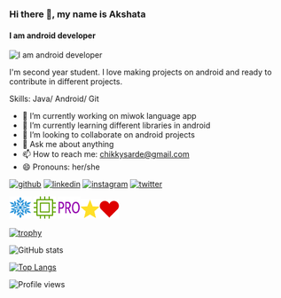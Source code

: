 
### Hi there 👋, my name is Akshata
#### I am android developer
![I am android developer](http://akshatasarde/blob/master/Untitled%20Design.png)

I'm second year student. I love making projects on android and ready to contribute in different projects.

Skills: Java/ Android/ Git

- 🔭 I’m currently working on miwok language app 
- 🌱 I’m currently learning different libraries in android 
- 👯 I’m looking to collaborate on android projects 
- 💬 Ask me about anything 
- 📫 How to reach me: chikkysarde@gmail.com 
- 😄 Pronouns: her/she 


[<img src='https://cdn.jsdelivr.net/npm/simple-icons@3.0.1/icons/github.svg' alt='github' height='40'>](https://github.com/akshatasarde)  [<img src='https://cdn.jsdelivr.net/npm/simple-icons@3.0.1/icons/linkedin.svg' alt='linkedin' height='40'>](https://www.linkedin.com/in/akshata-s-02a54b1a1/?lipi=urn%3Ali%3Apage%3Ad_flagship3_feed%3BV%2F5rkKT0SYSqOqD4DMRbtQ%3D%3D)  [<img src='https://cdn.jsdelivr.net/npm/simple-icons@3.0.1/icons/instagram.svg' alt='instagram' height='40'>](https://www.instagram.com/_akshata________/)  [<img src='https://cdn.jsdelivr.net/npm/simple-icons@3.0.1/icons/twitter.svg' alt='twitter' height='40'>](https://twitter.com/AkshataSarde)  

<a href='https://archiveprogram.github.com/'><img src='https://raw.githubusercontent.com/acervenky/animated-github-badges/master/assets/acbadge.gif' width='40' height='40'></a> <a href='https://docs.github.com/en/developers'><img src='https://raw.githubusercontent.com/acervenky/animated-github-badges/master/assets/devbadge.gif' width='40' height='40'></a> <a href='https://github.com/pricing'><img src='https://raw.githubusercontent.com/acervenky/animated-github-badges/master/assets/pro.gif' width='40' height='40'></a><a href='https://stars.github.com/'><img src='https://raw.githubusercontent.com/acervenky/animated-github-badges/master/assets/starbadge.gif' width='35' height='35'></a><a href='https://docs.github.com/en/github/supporting-the-open-source-community-with-github-sponsors'><img src='https://raw.githubusercontent.com/acervenky/animated-github-badges/master/assets/sponsorbadge.gif' width='35' height='35'></a>

[![trophy](https://github-profile-trophy.vercel.app/?username=akshatasarde)](https://github.com/ryo-ma/github-profile-trophy)

![GitHub stats](https://github-readme-stats.vercel.app/api?username=akshatasarde&show_icons=true)  

[![Top Langs](https://github-readme-stats.vercel.app/api/top-langs/?username=akshatasarde)](https://github.com/anuraghazra/github-readme-stats)

![Profile views](https://gpvc.arturio.dev/akshatasarde)  
